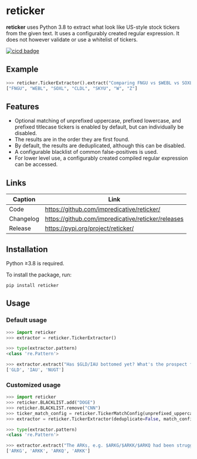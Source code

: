 # reticker
**reticker** uses Python 3.8 to extract what look like US-style stock tickers from the given text. It uses a configurably created regular expression.
It does not however validate or use a whitelist of tickers.

[![cicd badge](https://github.com/impredicative/reticker/workflows/cicd/badge.svg?branch=master)](https://github.com/impredicative/reticker/actions?query=workflow%3Acicd+branch%3Amaster)

## Example
```python
>>> reticker.TickerExtractor().extract("Comparing FNGU vs $WEBL vs SOXL- who wins? And what about $cldl vs $Skyu? BTW, will the $w+$Z pair still grow? IMHO, SOXL is king!")
["FNGU", "WEBL", "SOXL", "CLDL", "SKYU", "W", "Z"]
```

## Features
* Optional matching of unprefixed uppercase, prefixed lowercase, and prefixed titlecase tickers is enabled by default, but can individually be disabled.
* The results are in the order they are first found.
* By default, the results are deduplicated, although this can be disabled.
* A configurable blacklist of common false-positives is used.
* For lower level use, a configurably created compiled regular expression can be accessed.

## Links
| Caption   | Link                                               |
|-----------|----------------------------------------------------|
| Code      | https://github.com/impredicative/reticker/         |
| Changelog | https://github.com/impredicative/reticker/releases |
| Release   | https://pypi.org/project/reticker/                 |

## Installation
Python ≥3.8 is required.

To install the package, run:

    pip install reticker

## Usage

### Default usage
```python
>>> import reticker
>>> extractor = reticker.TickerExtractor()

>>> type(extractor.pattern)
<class 're.Pattern'>

>>> extractor.extract("Has $GLD/IAU bottomed yet? What's the prospect for gold miners like $nugt?")
['GLD', 'IAU', 'NUGT']
```

### Customized usage
```python
>>> import reticker
>>> reticker.BLACKLIST.add("DOGE")
>>> reticker.BLACKLIST.remove("CNN")
>>> ticker_match_config = reticker.TickerMatchConfig(unprefixed_uppercase=False, prefixed_lowercase=False, prefixed_titlecase=False)
>>> extractor = reticker.TickerExtractor(deduplicate=False, match_config=ticker_match_config)

>>> type(extractor.pattern)
<class 're.Pattern'>

>>> extractor.extract("The ARKs, e.g. $ARKG/$ARKK/$ARKQ had been struggling but I feel they will all rise again, especially $ARKK.")
['ARKG', 'ARKK', 'ARKQ', 'ARKK']
```
